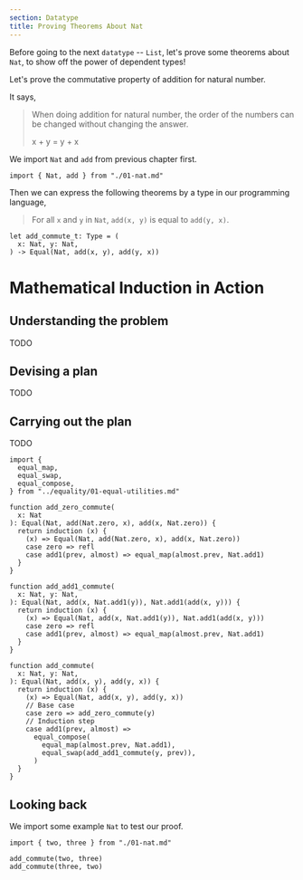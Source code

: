 ```yaml
---
section: Datatype
title: Proving Theorems About Nat
---
```


Before going to the next `datatype` -- `List`, let's prove some theorems about `Nat`,
to show off the power of dependent types!

Let's prove the commutative property of addition for natural number.

It says,

> When doing addition for natural number,
> the order of the numbers can be changed without changing the answer.
>
> x + y = y + x

We import `Nat` and `add` from previous chapter first.

``` cicada
import { Nat, add } from "./01-nat.md"
```

Then we can express the following theorems by a type in our programming language,

> For all `x` and `y` in `Nat`, `add(x, y)` is equal to `add(y, x)`.

``` cicada
let add_commute_t: Type = (
  x: Nat, y: Nat,
) -> Equal(Nat, add(x, y), add(y, x))
```

# Mathematical Induction in Action

## Understanding the problem

TODO

## Devising a plan

TODO

## Carrying out the plan

TODO

``` cicada
import {
  equal_map,
  equal_swap,
  equal_compose,
} from "../equality/01-equal-utilities.md"
```

``` cicada
function add_zero_commute(
  x: Nat
): Equal(Nat, add(Nat.zero, x), add(x, Nat.zero)) {
  return induction (x) {
    (x) => Equal(Nat, add(Nat.zero, x), add(x, Nat.zero))
    case zero => refl
    case add1(prev, almost) => equal_map(almost.prev, Nat.add1)
  }
}
```

``` cicada
function add_add1_commute(
  x: Nat, y: Nat,
): Equal(Nat, add(x, Nat.add1(y)), Nat.add1(add(x, y))) {
  return induction (x) {
    (x) => Equal(Nat, add(x, Nat.add1(y)), Nat.add1(add(x, y)))
    case zero => refl
    case add1(prev, almost) => equal_map(almost.prev, Nat.add1)
  }
}
```

``` cicada
function add_commute(
  x: Nat, y: Nat,
): Equal(Nat, add(x, y), add(y, x)) {
  return induction (x) {
    (x) => Equal(Nat, add(x, y), add(y, x))
    // Base case
    case zero => add_zero_commute(y)
    // Induction step
    case add1(prev, almost) =>
      equal_compose(
        equal_map(almost.prev, Nat.add1),
        equal_swap(add_add1_commute(y, prev)),
      )
  }
}
```

## Looking back

We import some example `Nat` to test our proof.

``` cicada
import { two, three } from "./01-nat.md"

add_commute(two, three)
add_commute(three, two)
```
